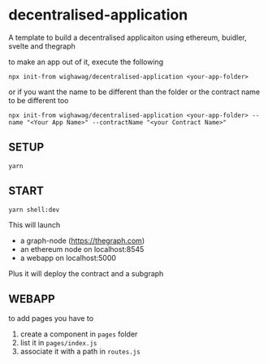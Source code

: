 <!-- {{% it.template }} -->

# decentralised-application

A template to build a decentralised applicaiton using ethereum, buidler, svelte and thegraph

to make an app out of it, execute the following

```
npx init-from wighawag/decentralised-application <your-app-folder>
```

or if you want the name to be different than the folder or the contract name to be different too

```
npx init-from wighawag/decentralised-application <your-app-folder> --name "<Your App Name>" --contractName "<your Contract Name>"
```

<!-- {{%}}  -->

## SETUP

```
yarn
```

## START

```
yarn shell:dev
```

This will launch

- a graph-node (https://thegraph.com)
- an ethereum node on localhost:8545
- a webapp on localhost:5000

Plus it will deploy the contract and a subgraph

## WEBAPP

to add pages you have to

1. create a component in `pages` folder
2. list it in `pages/index.js`
3. associate it with a path in `routes.js`
